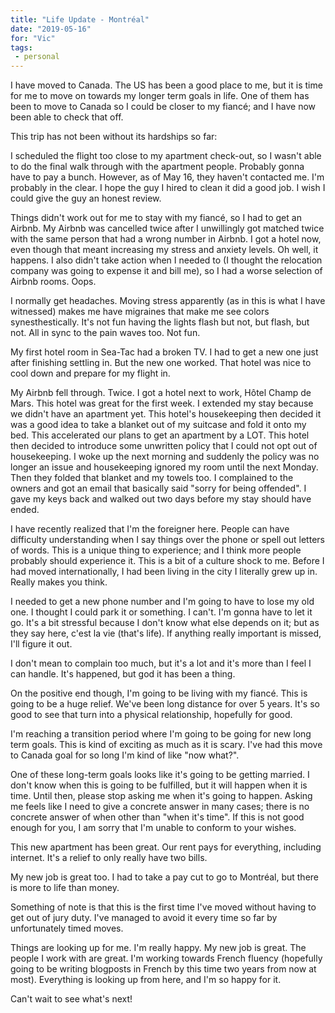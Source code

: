 ```yaml
---
title: "Life Update - Montréal" 
date: "2019-05-16"
for: "Vic"
tags:
 - personal
---
```


I have moved to Canada. The US has been a good place to me, but it is time for me to move on towards my longer term goals in life. One of them has been to move to Canada so I could be closer to my fiancé; and I have now been able to check that off.

This trip has not been without its hardships so far:

I scheduled the flight too close to my apartment check-out, so I wasn't able to do the final walk through with the apartment people. Probably gonna have to pay a bunch. However, as of May 16, they haven't contacted me. I'm probably in the clear. I hope the guy I hired to clean it did a good job. I wish I could give the guy an honest review.

Things didn't work out for me to stay with my fiancé, so I had to get an Airbnb. My Airbnb was cancelled twice after I unwillingly got matched twice with the same person that had a wrong number in Airbnb. I got a hotel now, even though that meant increasing my stress and anxiety levels. Oh well, it happens. I also didn't take action when I needed to (I thought the relocation company was going to expense it and bill me), so I had a worse selection of Airbnb rooms. Oops.

I normally get headaches. Moving stress apparently (as in this is what I have witnessed) makes me have migraines that make me see colors synesthestically. It's not fun having the lights flash but not, but flash, but not. All in sync to the pain waves too. Not fun.

My first hotel room in Sea-Tac had a broken TV. I had to get a new one just after finishing settling in. But the new one worked. That hotel was nice to cool down and prepare for my flight in. 

My Airbnb fell through. Twice. I got a hotel next to work, Hôtel Champ de Mars. This hotel was great for the first week. I extended my stay because we didn't have an apartment yet. This hotel's housekeeping then decided it was a good idea to take a blanket out of my suitcase and fold it onto my bed. This accelerated our plans to get an apartment by a LOT. This hotel then decided to introduce some unwritten policy that I could not opt out of housekeeping. I woke up the next morning and suddenly the policy was no longer an issue and housekeeping ignored my room until the next Monday. Then they folded that blanket and my towels too. I complained to the owners and got an email that basically said "sorry for being offended". I gave my keys back and walked out two days before my stay should have ended.

I have recently realized that I'm the foreigner here. People can have difficulty understanding when I say things over the phone or spell out letters of words. This is a unique thing to experience; and I think more people probably should experience it. This is a bit of a culture shock to me. Before I had moved internationally, I had been living in the city I literally grew up in. Really makes you think.

I needed to get a new phone number and I'm going to have to lose my old one. I thought I could park it or something. I can't. I'm gonna have to let it go. It's a bit stressful because I don't know what else depends on it; but as they say here, c'est la vie (that's life). If anything really important is missed, I'll figure it out.

I don't mean to complain too much, but it's a lot and it's more than I feel I can handle. It's happened, but god it has been a thing.

On the positive end though, I'm going to be living with my fiancé. This is going to be a huge relief. We've been long distance for over 5 years. It's so good to see that turn into a physical relationship, hopefully for good.

I'm reaching a transition period where I'm going to be going for new long term goals. This is kind of exciting as much as it is scary. I've had this move to Canada goal for so long I'm kind of like "now what?". 

One of these long-term goals looks like it's going to be getting married. I don't know when this is going to be fulfilled, but it will happen when it is time. Until then, please stop asking me when it's going to happen. Asking me feels like I need to give a concrete answer in many cases; there is no concrete answer of when other than "when it's time". If this is not good enough for you, I am sorry that I'm unable to conform to your wishes.

This new apartment has been great. Our rent pays for everything, including internet. It's a relief to only really have two bills.

My new job is great too. I had to take a pay cut to go to Montréal, but there is more to life than money.

Something of note is that this is the first time I've moved without having to get out of jury duty. I've managed to avoid it every time so far by unfortunately timed moves.

Things are looking up for me. I'm really happy. My new job is great. The people I work with are great. I'm working towards French fluency (hopefully going to be writing blogposts in French by this time two years from now at most). Everything is looking up from here, and I'm so happy for it.

Can't wait to see what's next!
